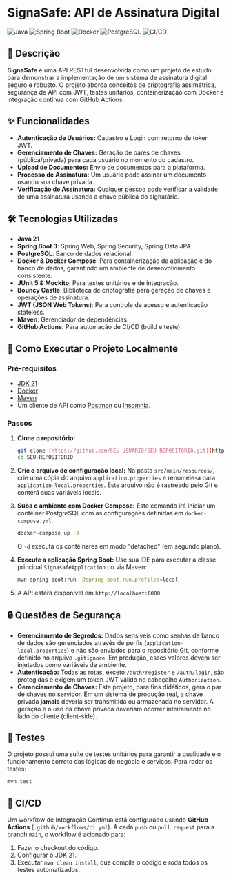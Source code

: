 # SignaSafe: API de Assinatura Digital

![Java](https://img.shields.io/badge/Java-21-blue)
![Spring Boot](https://img.shields.io/badge/Spring%20Boot-3.3.1-brightgreen)
![Docker](https://img.shields.io/badge/Docker-blue)
![PostgreSQL](https://img.shields.io/badge/PostgreSQL-informational)
![CI/CD](https://github.com/SEU-USUARIO/SEU-REPOSITORIO/actions/workflows/ci.yml/badge.svg)

## 📝 Descrição

**SignaSafe** é uma API RESTful desenvolvida como um projeto de estudo para demonstrar a implementação de um sistema de assinatura digital seguro e robusto. O projeto aborda conceitos de criptografia assimétrica, segurança de API com JWT, testes unitários, containerização com Docker e integração contínua com GitHub Actions.

## ✨ Funcionalidades

- **Autenticação de Usuários:** Cadastro e Login com retorno de token JWT.
- **Gerenciamento de Chaves:** Geração de pares de chaves (pública/privada) para cada usuário no momento do cadastro.
- **Upload de Documentos:** Envio de documentos para a plataforma.
- **Processo de Assinatura:** Um usuário pode assinar um documento usando sua chave privada.
- **Verificação de Assinatura:** Qualquer pessoa pode verificar a validade de uma assinatura usando a chave pública do signatário.

## 🛠️ Tecnologias Utilizadas

- **Java 21**
- **Spring Boot 3**: Spring Web, Spring Security, Spring Data JPA
- **PostgreSQL**: Banco de dados relacional.
- **Docker & Docker Compose**: Para containerização da aplicação e do banco de dados, garantindo um ambiente de desenvolvimento consistente.
- **JUnit 5 & Mockito**: Para testes unitários e de integração.
- **Bouncy Castle**: Biblioteca de criptografia para geração de chaves e operações de assinatura.
- **JWT (JSON Web Tokens)**: Para controle de acesso e autenticação stateless.
- **Maven**: Gerenciador de dependências.
- **GitHub Actions**: Para automação de CI/CD (build e teste).

## 🚀 Como Executar o Projeto Localmente

### Pré-requisitos

- [JDK 21](https://www.oracle.com/java/technologies/downloads/#jdk21-windows)
- [Docker](https://www.docker.com/products/docker-desktop/)
- [Maven](https://maven.apache.org/download.cgi)
- Um cliente de API como [Postman](https://www.postman.com/) ou [Insomnia](https://insomnia.rest/).

### Passos

1.  **Clone o repositório:**

    ```bash
    git clone [https://github.com/SEU-USUARIO/SEU-REPOSITORIO.git](https://github.com/SEU-USUARIO/SEU-REPOSITORIO.git)
    cd SEU-REPOSITORIO
    ```

2.  **Crie o arquivo de configuração local:**
    Na pasta `src/main/resources/`, crie uma cópia do arquivo `application.properties` e renomeie-a para `application-local.properties`. Este arquivo não é rastreado pelo Git e conterá suas variáveis locais.

3.  **Suba o ambiente com Docker Compose:**
    Este comando irá iniciar um contêiner PostgreSQL com as configurações definidas em `docker-compose.yml`.

    ```bash
    docker-compose up -d
    ```

    O `-d` executa os contêineres em modo "detached" (em segundo plano).

4.  **Execute a aplicação Spring Boot:**
    Use sua IDE para executar a classe principal `SignasafeApplication` ou via Maven:

    ```bash
    mvn spring-boot:run -Dspring-boot.run.profiles=local
    ```

5.  A API estará disponível em `http://localhost:8080`.

## 🔒 Questões de Segurança

- **Gerenciamento de Segredos:** Dados sensíveis como senhas de banco de dados são gerenciados através de perfis (`application-local.properties`) e não são enviados para o repositório Git, conforme definido no arquivo `.gitignore`. Em produção, esses valores devem ser injetados como variáveis de ambiente.
- **Autenticação:** Todas as rotas, exceto `/auth/register` e `/auth/login`, são protegidas e exigem um token JWT válido no cabeçalho `Authorization`.
- **Gerenciamento de Chaves:** Este projeto, para fins didáticos, gera o par de chaves no servidor. Em um sistema de produção real, a chave privada **jamais** deveria ser transmitida ou armazenada no servidor. A geração e o uso da chave privada deveriam ocorrer inteiramente no lado do cliente (client-side).

## 🧪 Testes

O projeto possui uma suíte de testes unitários para garantir a qualidade e o funcionamento correto das lógicas de negócio e serviços. Para rodar os testes:

```bash
mvn test
```

## 🔄 CI/CD

Um workflow de Integração Contínua está configurado usando **GitHub Actions** (`.github/workflows/ci.yml`). A cada `push` ou `pull request` para a branch `main`, o workflow é acionado para:

1.  Fazer o checkout do código.
2.  Configurar o JDK 21.
3.  Executar `mvn clean install`, que compila o código e roda todos os testes automatizados.
